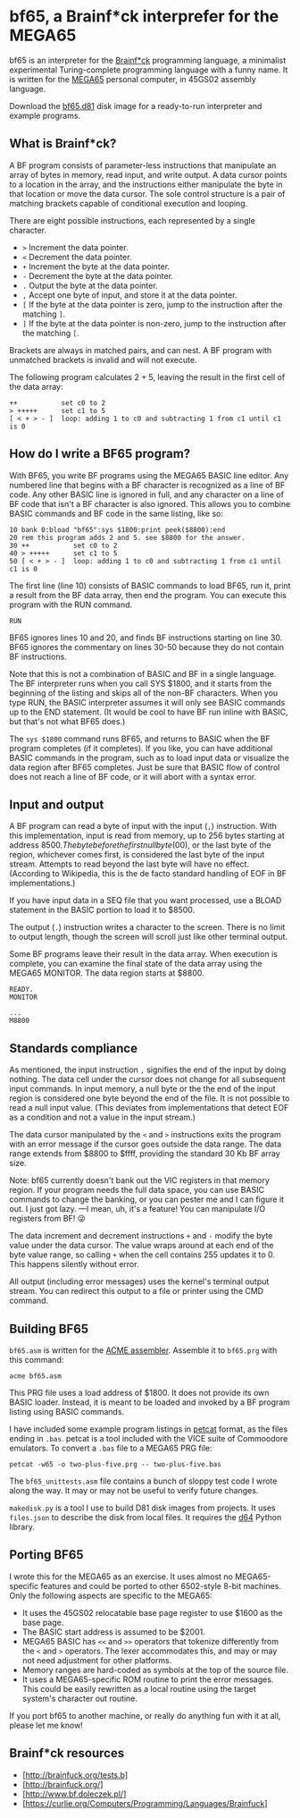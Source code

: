 # bf65, a Brainf\*ck interprefer for the MEGA65

bf65 is an interpreter for the
[Brainf\*ck](https://en.wikipedia.org/wiki/Brainfuck) programming language, a
minimalist experimental Turing-complete programming language with a funny name.
It is written for the [MEGA65](https://mega65.org/) personal computer, in 45GS02
assembly language.

Download the [bf65.d81](https://github.com/dansanderson/bf-mega65/blob/main/bf65.d81) disk image for a ready-to-run interpreter and example
programs.

## What is Brainf\*ck?

A BF program consists of parameter-less instructions that manipulate
an array of bytes in memory, read input, and write output. A data cursor
points to a location in the array, and the instructions either manipulate the
byte in that location or move the data cursor. The sole control structure is
a pair of matching brackets capable of conditional execution and looping.

There are eight possible instructions, each represented by a single
character.

- `>` Increment the data pointer.
- `<` Decrement the data pointer.
- `+` Increment the byte at the data pointer.
- `-` Decrement the byte at the data pointer.
- `.` Output the byte at the data pointer.
- `,` Accept one byte of input, and store it at the data pointer.
- `[` If the byte at the data pointer is zero, jump to the instruction after the matching `]`.
- `]` If the byte at the data pointer is non-zero, jump to the instruction after the matching `[`.

Brackets are always in matched pairs, and can nest. A BF program with
unmatched brackets is invalid and will not execute.

The following program calculates 2 + 5, leaving the result in the first cell of
the data array:

```brainfuck
++           set c0 to 2
> +++++      set c1 to 5
[ < + > - ]  loop: adding 1 to c0 and subtracting 1 from c1 until c1 is 0
```

## How do I write a BF65 program?

With BF65, you write BF programs using the MEGA65 BASIC line editor. Any
numbered line that begins with a BF character is recognized as a line of BF
code. Any other BASIC line is ignored in full, and any character on a line of BF code
that isn't a BF character is also ignored. This allows you to combine BASIC
commands and BF code in the same listing, like so:

```basic
10 bank 0:bload "bf65":sys $1800:print peek($8800):end
20 rem this program adds 2 and 5. see $8800 for the answer.
30 ++           set c0 to 2
40 > +++++      set c1 to 5
50 [ < + > - ]  loop: adding 1 to c0 and subtracting 1 from c1 until c1 is 0
```

The first line (line 10) consists of BASIC commands to load BF65, run it,
print a result from the BF data array, then end the program. You can execute
this program with the RUN command.

```basic
RUN
```

BF65 ignores lines 10 and 20, and finds BF instructions
starting on line 30. BF65 ignores the commentary on lines 30-50 because they
do not contain BF instructions.

Note that this is not a combination of BASIC and BF in a single language.
The BF interpreter runs when you call SYS $1800, and it starts from the
beginning of the listing and skips all of the non-BF characters. When you
type RUN, the BASIC interpreter assumes it will only see BASIC commands up to
the END statement. (It would be cool to have BF run inline with BASIC, but
that's not what BF65 does.)

The `sys $1800` command runs BF65, and returns to BASIC when the BF program
completes (if it completes). If you like, you can have additional BASIC commands in
the program, such as to load input data or visualize the data region after BF65
completes. Just be sure that BASIC flow of control does not reach a line of BF
code, or it will abort with a syntax error.

## Input and output

A BF program can read a byte of input with the input (`,`) instruction. With
this implementation, input is read from memory, up to 256 bytes starting at
address $8500. The byte before the first null byte ($00), or the last byte of
the region, whichever comes first, is considered the last byte of the input
stream. Attempts to read beyond the last byte will have no effect. (According
to Wikipedia, this is the de facto standard handling of EOF in BF
implementations.)

If you have input data in a SEQ file that you want processed,
use a BLOAD statement in the BASIC portion to load it to $8500.

The output (`.`) instruction writes a character to the screen. There is no
limit to output length, though the screen will scroll just like other
terminal output.

Some BF programs leave their result in the data array. When execution is complete, you can examine the final state of the data
array using the MEGA65 MONITOR. The data region starts at $8800.

```basic
READY.
MONITOR

...
M8800
```

## Standards compliance

As mentioned, the input instruction `,` signifies the end of the input by doing
nothing. The data cell under the cursor does not change for all subsequent
input commands. In input memory, a null byte or the the end of the input region
is considered one byte beyond the end of the file. It is not possible to read a
null input value. (This deviates from implementations that detect EOF as a
condition and not a value in the input stream.)

The data cursor manipulated by the `<` and `>` instructions exits the program
with an error message if the cursor goes outside the data range. The data range
extends from $8800 to $ffff, providing the standard 30 Kb BF array size.

Note: bf65 currently doesn't bank out the VIC registers in that memory region.
If your program needs the full data space, you can use BASIC commands to change
the banking, or you can pester me and I can figure it out. I just got lazy. —I
mean, uh, it's a feature! You can manipulate I/O registers from BF! 😜

The data increment and decrement instructions `+` and `-` modify the byte value
under the data cursor. The value wraps around at each end of the byte value
range, so calling `+` when the cell contains 255 updates it to 0. This happens
silently without error.

All output (including error messages) uses the kernel's terminal output stream.
You can redirect this output to a file or printer using the CMD command.

## Building BF65

`bf65.asm` is written for the [ACME
assembler](https://sourceforge.net/projects/acme-crossass/). Assemble it to
`bf65.prg` with this command:

```shell
acme bf65.asm
```

This PRG file uses a load address of $1800. It does not provide its own BASIC
loader. Instead, it is meant to be loaded and invoked by a BF program listing
using BASIC commands.

I have included some example program listings in [petcat](https://vice-emu.sourceforge.io/vice_16.html) format, as the
files ending in `.bas`. petcat is a tool included with the VICE suite of
Commoodore emulators. To convert a `.bas` file to a MEGA65 PRG file:

```shell
petcat -w65 -o two-plus-five.prg -- two-plus-five.bas
```

The `bf65_unittests.asm` file contains a bunch of sloppy test code I wrote
along the way. It may or may not be useful to verify future changes.

`makedisk.py` is a tool I use to build D81 disk images from projects. It uses
`files.json` to describe the disk from local files. It requires the
[d64](https://pypi.org/project/d64/) Python library.

## Porting BF65

I wrote this for the MEGA65 as an exercise. It uses almost no
MEGA65-specific features and could be ported to other 6502-style 8-bit
machines. Only the following aspects are specific to the MEGA65:

- It uses the 45GS02 relocatable base page register to use $1600 as the base
  page.
- The BASIC start address is assumed to be $2001.
- MEGA65 BASIC has `<<` and `>>` operators that tokenize differently from the
  `<` and `>` operators. The lexer accommodates this, and may or may not need
  adjustment for other platforms.
- Memory ranges are hard-coded as symbols at the top of the source file.
- It uses a MEGA65-specific ROM routine to print the error messages. This could
  be easily rewritten as a local routine using the target system's character
  out routine.

If you port bf65 to another machine, or really do anything fun with it at all,
please let me know!

## Brainf\*ck resources

- [http://brainfuck.org/tests.b]
- [http://brainfuck.org/]
- [http://www.bf.doleczek.pl/]
- [https://curlie.org/Computers/Programming/Languages/Brainfuck]
